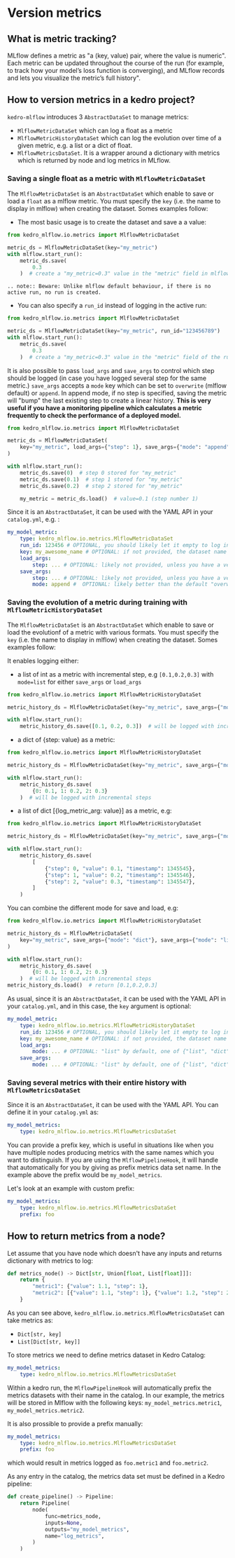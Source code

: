# Version metrics

## What is metric tracking?

MLflow defines a metric as "a (key, value) pair, where the value is numeric". Each metric can be updated throughout the course of the run (for example, to track how your model’s loss function is converging), and MLflow records and lets you visualize the metric’s full history".

## How to version metrics in a kedro project?

`kedro-mlflow` introduces 3 ``AbstractDataSet`` to manage metrics:
- ``MlflowMetricDataSet`` which can log a float as a metric
- ``MlflowMetricHistoryDataSet`` which can log the evolution over time of a given metric, e.g. a list or a dict of float.
- ``MlflowMetricsDataSet``. It is a wrapper around a dictionary with metrics which is returned by node and log metrics in MLflow.

### Saving a single float as a metric with ``MlflowMetricDataSet``

The ``MlflowMetricDataSet`` is an ``AbstractDataSet`` which enable to save or load a ``float`` as a mlflow metric. You must specify the ``key`` (i.e. the name to display in mlflow) when creating the dataset. Somes examples follow:

- The most basic usage is to create the dataset and save a a value:

```python
from kedro_mlflow.io.metrics import MlflowMetricDataSet

metric_ds = MlflowMetricDataSet(key="my_metric")
with mlflow.start_run():
    metric_ds.save(
        0.3
    )  # create a "my_metric=0.3" value in the "metric" field in mlflow UI
```

```eval_rst
.. note:: Beware: Unlike mlflow default behaviour, if there is no active run, no run is created.
```

- You can also specify a ``run_id`` instead of logging in the active run:

```python
from kedro_mlflow.io.metrics import MlflowMetricDataSet

metric_ds = MlflowMetricDataSet(key="my_metric", run_id="123456789")
with mlflow.start_run():
    metric_ds.save(
        0.3
    )  # create a "my_metric=0.3" value in the "metric" field of the run 123456789
```

It is also possible to pass ``load_args`` and ``save_args`` to control which step should be logged (in case you have logged several step for the same metric.) ``save_args`` accepts a ``mode`` key which can be set to ``overwrite`` (mlflow default) or ``append``. In append mode, if no step is specified, saving the metric will "bump" the last existing step to create a linear history. **This is very useful if you have a monitoring pipeline which calculates a metric frequently to check the performance of a deployed model.**

```python
from kedro_mlflow.io.metrics import MlflowMetricDataSet

metric_ds = MlflowMetricDataSet(
    key="my_metric", load_args={"step": 1}, save_args={"mode": "append"}
)

with mlflow.start_run():
    metric_ds.save(0)  # step 0 stored for "my_metric"
    metric_ds.save(0.1)  # step 1 stored for "my_metric"
    metric_ds.save(0.2)  # step 2 stored for "my_metric"

    my_metric = metric_ds.load()  # value=0.1 (step number 1)
```

Since it is an ``AbstractDataSet``, it can be used with the YAML API in your ``catalog.yml``, e.g. :

```yaml
my_model_metric:
    type: kedro_mlflow.io.metrics.MlflowMetricDataSet
    run_id: 123456 # OPTIONAL, you should likely let it empty to log in the current run
    key: my_awesome_name # OPTIONAL: if not provided, the dataset name will be sued (here "my_model_metric")
    load_args:
        step: ... # OPTIONAL: likely not provided, unless you have a very good reason to do so
    save_args:
        step: ... # OPTIONAL: likely not provided, unless you have a very good reason to do so
        mode: append #  OPTIONAL: likely better than the default "overwrite". Will be ignored if "step" is provided.
```

### Saving the evolution of a metric during training with ``MlflowMetricHistoryDataSet``

The ``MlflowMetricDataSet`` is an ``AbstractDataSet`` which enable to save or load the evolutionf of a metric with various formats. You must specify the ``key`` (i.e. the name to display in mlflow) when creating the dataset. Somes examples follow:

It enables logging either:
  - a list of int as a metric with incremental step, e.g ``[0.1,0.2,0.3]`` with ``mode=list`` for either ``save_args`` or ``load_args``

```python
from kedro_mlflow.io.metrics import MlflowMetricHistoryDataSet

metric_history_ds = MlflowMetricDataSet(key="my_metric", save_args={"mode": "list"})

with mlflow.start_run():
    metric_history_ds.save([0.1, 0.2, 0.3])  # will be logged with incremental steps
```
  - a dict of {step: value} as a metric:

```python
from kedro_mlflow.io.metrics import MlflowMetricHistoryDataSet

metric_history_ds = MlflowMetricDataSet(key="my_metric", save_args={"mode": "dict"})

with mlflow.start_run():
    metric_history_ds.save(
        {0: 0.1, 1: 0.2, 2: 0.3}
    )  # will be logged with incremental steps
```

  - a list of dict [{log_metric_arg: value}] as a metric, e.g:

```python
from kedro_mlflow.io.metrics import MlflowMetricHistoryDataSet

metric_history_ds = MlflowMetricDataSet(key="my_metric", save_args={"mode": "history"})

with mlflow.start_run():
    metric_history_ds.save(
        [
            {"step": 0, "value": 0.1, "timestamp": 1345545},
            {"step": 1, "value": 0.2, "timestamp": 1345546},
            {"step": 2, "value": 0.3, "timestamp": 1345547},
        ]
    )
```

You can combine the different mode for save and load, e.g:

```python
from kedro_mlflow.io.metrics import MlflowMetricHistoryDataSet

metric_history_ds = MlflowMetricDataSet(
    key="my_metric", save_args={"mode": "dict"}, save_args={"mode": "list"}
)

with mlflow.start_run():
    metric_history_ds.save(
        {0: 0.1, 1: 0.2, 2: 0.3}
    )  # will be logged with incremental steps
metric_history_ds.load()  # return [0.1,0.2,0.3]
```

As usual, since it is an ``AbstractDataSet``, it can be used with the YAML API in your ``catalog.yml``, and in this case, the ``key`` argument is optional:

```yaml
my_model_metric:
    type: kedro_mlflow.io.metrics.MlflowMetricHistoryDataSet
    run_id: 123456 # OPTIONAL, you should likely let it empty to log in the current run
    key: my_awesome_name # OPTIONAL: if not provided, the dataset name will be used (here "my_model_metric")
    load_args:
        mode: ... # OPTIONAL: "list" by default, one of {"list", "dict", "history"}
    save_args:
        mode: ... # OPTIONAL: "list" by default, one of {"list", "dict", "history"}
```

### Saving several metrics with their entire history with ``MlflowMetricsDataSet``

Since it is an ``AbstractDataSet``, it can be used with the YAML API. You can define it in your ``catalog.yml`` as:

```yaml
my_model_metrics:
    type: kedro_mlflow.io.metrics.MlflowMetricsDataSet
```

You can provide a prefix key, which is useful in situations like when you have multiple nodes producing metrics with the same names which you want to distinguish. If you are using the ``MlflowPipelineHook``, it will handle that automatically for you by giving as prefix metrics data set name. In the example above the prefix would be ``my_model_metrics``.

Let's look at an example with custom prefix:

```yaml
my_model_metrics:
    type: kedro_mlflow.io.metrics.MlflowMetricsDataSet
    prefix: foo
```

## How to return metrics from a node?

Let assume that you have node which doesn't have any inputs and returns dictionary with metrics to log:

```python
def metrics_node() -> Dict[str, Union[float, List[float]]]:
    return {
        "metric1": {"value": 1.1, "step": 1},
        "metric2": [{"value": 1.1, "step": 1}, {"value": 1.2, "step": 2}],
    }
```

As you can see above, ``kedro_mlflow.io.metrics.MlflowMetricsDataSet`` can take metrics as:

- ``Dict[str, key]``
- ``List[Dict[str, key]]``

To store metrics we need to define metrics dataset in Kedro Catalog:

```yaml
my_model_metrics:
    type: kedro_mlflow.io.metrics.MlflowMetricsDataSet
```

Within a kedro run, the ``MlflowPipelineHook`` will automatically prefix the metrics datasets with their name in the catalog. In our example, the metrics will be stored in Mlflow with the following keys: ``my_model_metrics.metric1``, ``my_model_metrics.metric2``.

It is also prossible to provide a prefix manually:

```yaml
my_model_metrics:
    type: kedro_mlflow.io.metrics.MlflowMetricsDataSet
    prefix: foo
```

which would result in metrics logged as ``foo.metric1`` and ``foo.metric2``.

As any entry in the catalog, the metrics data set must be defined in a Kedro pipeline:

```python
def create_pipeline() -> Pipeline:
    return Pipeline(
        node(
            func=metrics_node,
            inputs=None,
            outputs="my_model_metrics",
            name="log_metrics",
        )
    )
```
